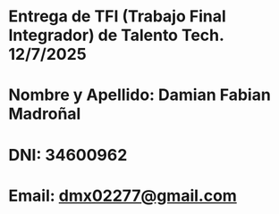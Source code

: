 # Entrega de TFI (Trabajo Final Integrador) de Talento Tech. 12/7/2025

# Nombre y Apellido: Damian Fabian Madroñal
# DNI: 34600962
# Email: dmx02277@gmail.com
